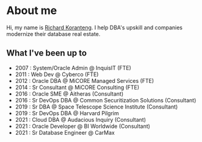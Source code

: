 # About me
Hi, my name is [Richard Koranteng](https://rkkoranteng.com). I help DBA's upskill and companies modernize their database real estate.

## What I've been up to
* 2007 : System/Oracle Admin @ InquisIT (FTE)
* 2011 : Web Dev @ Cyberco (FTE)
* 2012 : Oracle DBA @ MiCORE Managed Services (FTE)
* 2014 : Sr Consultant @ MiCORE Consulting (FTE)
* 2016 : Oracle SME @ Aitheras (Consultant)
* 2016 : Sr DevOps DBA @ Common Securitization Solutions (Consultant)
* 2019 : Sr DBA @ Space Telescope Science Institute (Consultant)
* 2019 : Sr DevOps DBA @ Harvard Pilgrim
* 2021 : Cloud DBA @ Audacious Inquiry (Consultant)
* 2021 : Oracle Developer @ BI Worldwide (Consultant)
* 2021 : Sr Database Engineer @ CarMax
